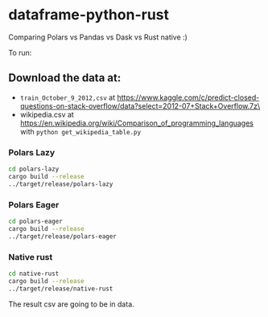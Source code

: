 # dataframe-python-rust

Comparing Polars vs Pandas vs Dask vs Rust native :)



To run:

## Download the data at:

- `train_October_9_2012,csv` at https://www.kaggle.com/c/predict-closed-questions-on-stack-overflow/data?select=2012-07+Stack+Overflow.7z\
- wikipedia.csv at https://en.wikipedia.org/wiki/Comparison_of_programming_languages with `python get_wikipedia_table.py`

### Polars Lazy

```bash
cd polars-lazy
cargo build --release
../target/release/polars-lazy
```

### Polars Eager

```bash
cd polars-eager
cargo build --release
../target/release/polars-eager
```

### Native rust

```bash
cd native-rust
cargo build --release
../target/release/native-rust
```

The result csv are going to be in data.

